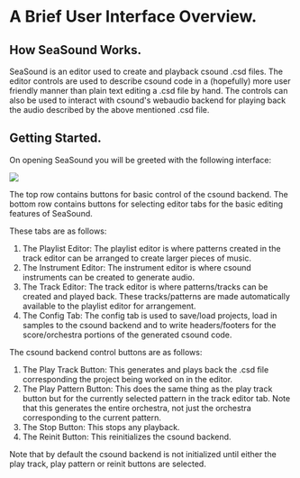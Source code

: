 # A Brief User Interface Overview.
## How SeaSound Works.

SeaSound is an editor used to create and playback csound .csd files. The editor controls are used to describe csound code in a (hopefully) more user friendly manner than plain text editing a .csd file by hand. The controls can also be used to interact with csound's webaudio backend for playing back the audio described by the above mentioned .csd file.

## Getting Started.

On opening SeaSound you will be greeted with the following interface:

![](./01_STARTING_IMAGE.png)

The top row contains buttons for basic control of the csound backend. The bottom row contains buttons for selecting editor tabs for the basic editing features of SeaSound.

These tabs are as follows:

1. The Playlist Editor: The playlist editor is where patterns created in the track editor can be arranged to create larger pieces of music.
2. The Instrument Editor: The instrument editor is where csound instruments can be created to generate audio.
3. The Track Editor: The track editor is where patterns/tracks can be created and played back. These tracks/patterns are made automatically available to the playlist editor for arrangement.
4. The Config Tab: The config tab is used to save/load projects, load in samples to the csound backend and to write headers/footers for the score/orchestra portions of the generated csound code.

The csound backend control buttons are as follows:

1. The Play Track Button: This generates and plays back the .csd file corresponding the project being worked on in the editor.
2. The Play Pattern Button: This does the same thing as the play track button but for the currently selected pattern in the track editor tab. Note that this generates the entire orchestra, not just the orchestra corresponding to the current pattern.
1. The Stop Button: This stops any playback.
1. The Reinit Button: This reinitializes the csound backend.

Note that by default the csound backend is not initialized until either the play track, play pattern or reinit buttons are selected.
